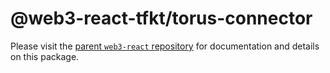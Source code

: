 # @web3-react-tfkt/torus-connector

Please visit the [parent `web3-react` repository](https://github.com/NoahZinsmeister/web3-react) for documentation and details on this package.
